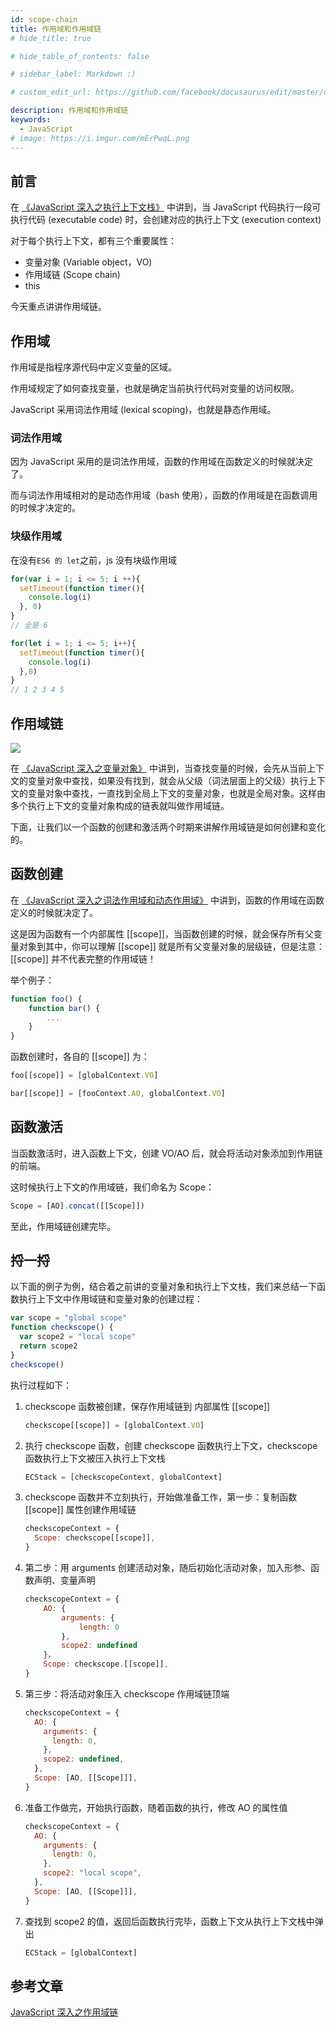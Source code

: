 ```yaml
---
id: scope-chain
title: 作用域和作用域链
# hide_title: true

# hide_table_of_contents: false

# sidebar_label: Markdown :)

# custom_edit_url: https://github.com/facebook/docusaurus/edit/master/docs/api-doc-markdown.md

description: 作用域和作用域链
keywords:
  - JavaScript
# image: https://i.imgur.com/mErPwqL.png
---
```


## 前言

在 [《JavaScript 深入之执行上下文栈》](https://github.com/mqyqingfeng/Blog/issues/4) 中讲到，当 JavaScript 代码执行一段可执行代码 (executable code) 时，会创建对应的执行上下文 (execution context)

对于每个执行上下文，都有三个重要属性：

- 变量对象 (Variable object，VO)
- 作用域链 (Scope chain)
- this

今天重点讲讲作用域链。

## 作用域

作用域是指程序源代码中定义变量的区域。

作用域规定了如何查找变量，也就是确定当前执行代码对变量的访问权限。

JavaScript 采用词法作用域 (lexical scoping)，也就是静态作用域。

### 词法作用域

因为 JavaScript 采用的是词法作用域，函数的作用域在函数定义的时候就决定了。

而与词法作用域相对的是动态作用域（bash 使用），函数的作用域是在函数调用的时候才决定的。

### 块级作用域

在没有`ES6 的 let`之前，js 没有块级作用域

```js
for(var i = 1; i <= 5; i ++){
  setTimeout(function timer(){
    console.log(i)
  }, 0)
}
// 全是 6
```

```js
for(let i = 1; i <= 5; i++){
  setTimeout(function timer(){
    console.log(i)
  },0)
}
// 1 2 3 4 5
```

## 作用域链

![](https://cansiny.oss-cn-shanghai.aliyuncs.com/images/1618244094646-%E4%BD%9C%E7%94%A8%E5%9F%9F%E9%93%BE.png)

在 [《JavaScript 深入之变量对象》](https://github.com/mqyqingfeng/Blog/issues/5) 中讲到，当查找变量的时候，会先从当前上下文的变量对象中查找，如果没有找到，就会从父级（词法层面上的父级）执行上下文的变量对象中查找，一直找到全局上下文的变量对象，也就是全局对象。这样由多个执行上下文的变量对象构成的链表就叫做作用域链。

下面，让我们以一个函数的创建和激活两个时期来讲解作用域链是如何创建和变化的。

## 函数创建

在 [《JavaScript 深入之词法作用域和动态作用域》](https://github.com/mqyqingfeng/Blog/issues/3) 中讲到，函数的作用域在函数定义的时候就决定了。

这是因为函数有一个内部属性 [[scope]]，当函数创建的时候，就会保存所有父变量对象到其中，你可以理解 [[scope]] 就是所有父变量对象的层级链，但是注意：[[scope]] 并不代表完整的作用域链！

举个例子：

```js
function foo() {
    function bar() {
        ...
    }
}
```

函数创建时，各自的 [[scope]] 为：

```js
foo[[scope]] = [globalContext.VO]

bar[[scope]] = [fooContext.AO, globalContext.VO]
```

## 函数激活

当函数激活时，进入函数上下文，创建 VO/AO 后，就会将活动对象添加到作用链的前端。

这时候执行上下文的作用域链，我们命名为 Scope：

```js
Scope = [AO].concat([[Scope]])
```

至此，作用域链创建完毕。

## 捋一捋

以下面的例子为例，结合着之前讲的变量对象和执行上下文栈，我们来总结一下函数执行上下文中作用域链和变量对象的创建过程：

```js
var scope = "global scope"
function checkscope() {
  var scope2 = "local scope"
  return scope2
}
checkscope()
```

执行过程如下：

1. checkscope 函数被创建，保存作用域链到 内部属性 [[scope]]

   ```js
   checkscope[[scope]] = [globalContext.VO]
   ```

2. 执行 checkscope 函数，创建 checkscope 函数执行上下文，checkscope 函数执行上下文被压入执行上下文栈

   ```js
   ECStack = [checkscopeContext, globalContext]
   ```

3. checkscope 函数并不立刻执行，开始做准备工作，第一步：复制函数 [[scope]] 属性创建作用域链

   ```js
   checkscopeContext = {
     Scope: checkscope[[scope]],
   }
   ```

4. 第二步：用 arguments 创建活动对象，随后初始化活动对象，加入形参、函数声明、变量声明

   ```js
   checkscopeContext = {
       AO: {
           arguments: {
               length: 0
           },
           scope2: undefined
       }，
       Scope: checkscope.[[scope]],
   }
   ```

5. 第三步：将活动对象压入 checkscope 作用域链顶端

   ```js
   checkscopeContext = {
     AO: {
       arguments: {
         length: 0,
       },
       scope2: undefined,
     },
     Scope: [AO, [[Scope]]],
   }
   ```

6. 准备工作做完，开始执行函数，随着函数的执行，修改 AO 的属性值

   ```js
   checkscopeContext = {
     AO: {
       arguments: {
         length: 0,
       },
       scope2: "local scope",
     },
     Scope: [AO, [[Scope]]],
   }
   ```

7. 查找到 scope2 的值，返回后函数执行完毕，函数上下文从执行上下文栈中弹出

   ```js
   ECStack = [globalContext]
   ```

## 参考文章

[JavaScript 深入之作用域链](https://github.com/mqyqingfeng/Blog/issues/6)
